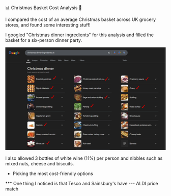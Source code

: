 📊 Christmas Basket Cost Analysis 🎄 

I compared the cost of an average Christmas basket across UK grocery stores, and found some interesting stuff!

I googled "Christmas dinner ingredients" for this analysis and filled the basket for a six-person dinner party.

![](https://github.com/elif-data/Christmas-Basket-Cost-Analysis/blob/main/Google%20UK.PNG)

I also allowed 3 bottles of white wine (11%) per person and nibbles such as mixed nuts, cheese and biscuits.

- Picking the most cost-friendly options

*** One thing I noticed is that Tesco and Sainsbury's have  --- ALDI price match

